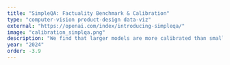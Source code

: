 ```yaml
---
title: "SimpleQA: Factuality Benchmark & Calibration" 
type: "computer-vision product-design data-viz"
external: "https://openai.com/index/introducing-simpleqa/"
image: "calibration_simplqa.png"
description: "We find that larger models are more calibrated than smaller with SimpleQA"
year: "2024"
order: -3.9
---
```


